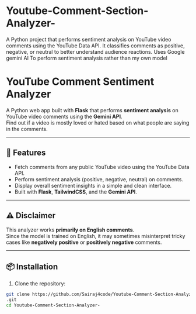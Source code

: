 # Youtube-Comment-Section-Analyzer-
A Python project that performs sentiment analysis on YouTube video comments using the YouTube Data API. It classifies comments as positive, negative, or neutral to better understand audience reactions. Uses Google gemini AI To perform sentiment analysis rather than my own model

# YouTube Comment Sentiment Analyzer

A Python web app built with **Flask** that performs **sentiment analysis** on YouTube video comments using the **Gemini API**.  
Find out if a video is mostly loved or hated based on what people are saying in the comments.

---

## 🚀 Features

- Fetch comments from any public YouTube video using the YouTube Data API.
- Perform sentiment analysis (positive, negative, neutral) on comments.
- Display overall sentiment insights in a simple and clean interface.
- Built with **Flask**, **TailwindCSS**, and the **Gemini API**.

---

## ⚠️ Disclaimer

This analyzer works **primarily on English comments**.  
Since the model is trained on English, it may sometimes misinterpret tricky cases like **negatively positive** or **positively negative** comments.

---

## 📦 Installation

1. Clone the repository:

```bash
git clone https://github.com/Sairaj4code/Youtube-Comment-Section-Analyzer-
.git
cd Youtube-Comment-Section-Analyzer-

